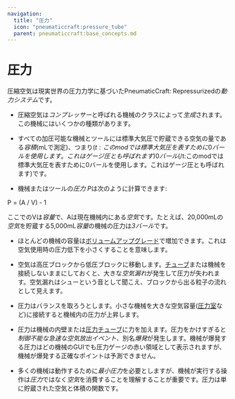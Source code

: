 ```yaml
---
navigation:
  title: "圧力"
  icon: "pneumaticcraft:pressure_tube"
  parent: pneumaticcraft:base_concepts.md
---
```


# 圧力

圧縮空気は現実世界の圧力力学に基づいた<Color hex="#228">PneumaticCraft: Repressurized</Color>の*動力システム*です。
- 圧縮空気は*コンプレッサー*と呼ばれる機械のクラスによって*生成*されます。この機械にはいくつかの種類があります。
- すべての加圧可能な機械とツールには標準大気圧で貯蔵できる空気の量である*容積*(mLで測定)、つまり<Color hex="#880">$(t:このmodでは標準大気圧を表すために0バールを使用します。これはゲージ圧とも呼ばれます)0バール$(/t:このmodでは標準大気圧を表すために0バールを使用します。これはゲージ圧とも呼ばれます)</Color>です。


- 機械またはツールの*圧力 P*は次のように計算できます:

 <Color hex="#272">P = (A / V) - 1</Color>

ここでの<Color hex="#272">V</Color>は*容量*で、<Color hex="#272">A</Color>は現在機械内にある*空気*です。たとえば、20,000mLの*空気*を貯蔵する5,000mL*容量*の機械の圧力は*3バール*です。
- ほとんどの機械の容量は[ボリュームアップグレード](./upgrades.md#volume)で増加できます。これは空気使用時の圧力低下を小さくすることを意味します。


- 空気は高圧ブロックから低圧ブロックに移動します。[チューブ](../pressure_tubes.md)または機械を接続しないままにしておくと、大きな*空気漏れ*が発生して圧力が失われます。空気漏れはシューという音として聞こえ、ブロックから出る粒子の流れとして見えます。
- 圧力はバランスを取ろうとします。小さな機械を大きな空気容量([圧力室](../pressure_chamber.md)など)に接続すると機械内の圧力が上昇します。


- 圧力は機械の内壁または[圧力チューブ](../pressure_tubes.md)に力を加えます。圧力をかけすぎると*制御不能な急速な空気放出イベント*、別名*爆発*が発生します。機械が爆発する圧力はどの機械のGUIでも圧力ゲージの赤い領域として表示されますが、機械が爆発する正確なポイントは予測できません。


- 多くの機械は動作するために*最小圧力*を必要としますが、機械が実行する操作は*圧力*ではなく*空気*を消費することを理解することが重要です。圧力は単に貯蔵された空気と体積の関数です。

